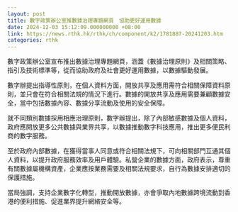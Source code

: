 ```yaml
---
layout: post
title: 數字政策辦公室推數據治理專題網頁　協助更好運用數據
date: 2024-12-03 15:12:09.000000000 +08:00
link: https://news.rthk.hk/rthk/ch/component/k2/1781887-20241203.htm
categories: rthk
---
```


數字政策辦公室宣布推出數據治理專題網頁，涵蓋《數據治理原則》及相關策略、指引及技術標準等，從而協助政府及社會更好運用數據，以數據驅動發展。
 
數字辦提出指導性原則，在個人資料方面，開放共享及應用需符合相關保障資料原則，並只會在符合相關法規的情況下進行。數據的開放共享及應用需要兼顧數據安全，當中包括數據內容、數據分享流動及使用的安全保障。

就不同類別數據採用相應治理原則，數字辦提出，除了內部敏感數據及個人資料，政府應開放更多公共數據與業界共享，以數據推動數字科技應用，推出更多便民利商的數字服務。

至於政府內部數據，在獲得當事人同意或符合相關法規下，可向相關部門互通其個人資料，以提升政府服務效率及用戶體驗。私營企業的數據方面，政府表示，尊重有關數據屬機構資產，企業應按業務需要及相關法規要求，自行為數據安排適切的保護措施。

當局強調，支持企業數字化轉型，推動開放數據，亦會爭取內地數據跨境流動到香港的便利措施、促進業界提升網絡安全等。
